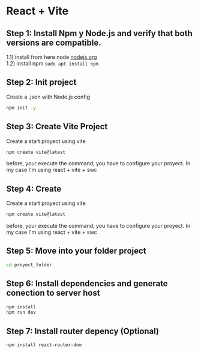 # React + Vite

## Step 1: Install Npm y Node.js and verify that both versions are compatible.

1.1) install from here node [nodejs.org](https://nodejs.org/) <br>
1.2) install npm 
      ```
      sudo apt install npm
      ```

## Step 2: Init project
Create a .json with Node.js config
```bash
npm init -y
```

## Step 3: Create Vite Project
Create a start proyect using vite
```bash
npm create vite@latest
```
before, your execute the command, you have to configure your proyect. In my case
I'm using react + vite + swc

## Step 4: Create 
Create a start proyect using vite
```bash
npm create vite@latest
```
before, your execute the command, you have to configure your proyect. In my case
I'm using react + vite + swc

## Step 5: Move into your folder project 
```bash
cd proyect_folder
```

## Step 6: Install dependencies and generate conection to server host
```bash
npm install
npm run dev
```

## Step 7: Install router depency (Optional)
```bash
npm install react-router-dom
```

